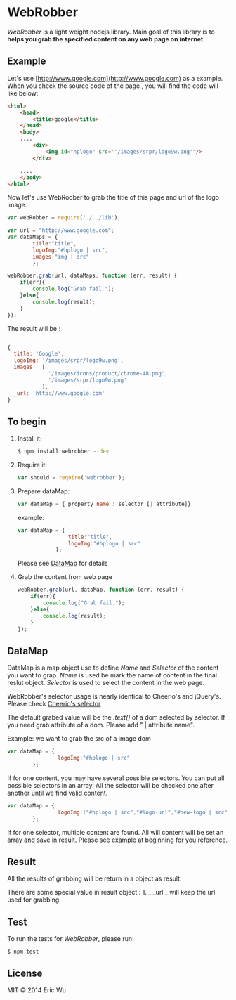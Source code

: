 WebRobber
=========

_WebRobber_ is a light weight nodejs library. Main goal of this library is to __helps you grab the specified content on any web page on internet__.


## Example

Let's use [http://www.google.com](http://www.google.com)  as a example. When you check the source code of the page , you will find the code will like below:
```html
<html>
    <head>
        <title>google</title>
    </head>
    <body>
    ....
        <div>
            <img id="hplogo" src="'/images/srpr/logo9w.png'"/>
        </div>

    ....
    </body>
</html>
```

Now let's use WebRoober to grab the title of this page and url of the logo image.

```javascript
var webRobber = require('./../lib');

var url = "http://www.google.com";
var dataMaps = {
        title:"title",
        logoImg:"#hplogo | src",
        images:"img | src"
        };

webRobber.grab(url, dataMaps, function (err, result) {
    if(err){
        console.log("Grab fail.");
    }else{
        console.log(result);
    }
});
```
The result will be :
```javascript

{
  title: 'Google',
  logoImg: '/images/srpr/logo9w.png',
  images:  [
             '/images/icons/product/chrome-48.png',
             '/images/srpr/logo9w.png'
           ],
  _url: 'http://www.google.com'
}
```

## To begin

 1. Install it:

    ```bash
    $ npm install webrobber --dev
    ```

 2. Require it:

    ```js
    var should = require('webrobber');
    ```

 3. Prepare  dataMap:
 	```js
 	var dataMap = { property name : selector [| attribute]}
 	```
 	example:
 	```js
 	var dataMap = {
				    title:"title",
				    logoImg:"#hplogo | src"
       			};
 	```
	Please see [DataMap](#datamap) for details

 4. Grab the content from web page
 	```js
 	webRobber.grab(url, dataMap, function (err, result) {
    	if(err){
       		console.log("Grab fail.");
    	}else{
        	console.log(result);
    	}
	});
 	```

## DataMap
DataMap is a map object use to define _Name_ and _Selector_ of the content you want to grap. _Name_ is used be mark the name of content in the final reslut object. _Selector_ is used to select the content in the web page.

WebRobber's selector usage is nearly identical to Cheerio's and jQuery's. Please check [Cheerio's selector](https://github.com/cheeriojs/cheerio/blob/master/Readme.md#selectors)

The default grabed value will be the _.text()_ of a dom selected by selector. If you need grab attribute of a dom. Please add " | attribute name".

Example: we want to grab the src of a image dom
```js
var dataMap = {
				logoImg:"#hplogo | src"
       	};
```

If for one content, you may have several possible selectors. You can put all possible selectors in an array. All the selector will be checked one after another until we find valid content.
``` js
var dataMap = {
				logoImg:["#hplogo | src","#logo-url","#new-logo | src"]
       	};
```
If for one selector, multiple content are found. All will content will be set an array and save in result. Please see example at beginning for you reference.

## Result

All the results of grabbing will be return in a object as result.

There are some special value in result object :
    1. _ _url _ will keep the url used for grabbing.


## Test

To run the tests for _WebRobber_, please run:

    $ npm test


## License

MIT &copy; 2014 Eric Wu